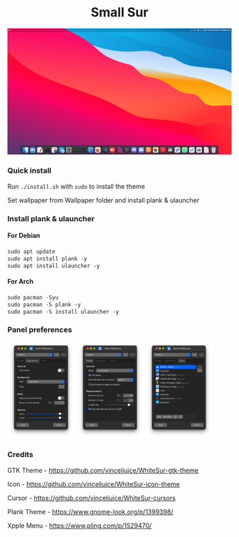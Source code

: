 <h1 align="center"> Small Sur </h1>
<p align="center"> <img src="img/sample.png"/> </p>


### Quick install 
Run `./install.sh` with `sudo` to install the theme

Set wallpaper from Wallpaper folder and install plank & ulauncher

### Install plank & ulauncher
#### For Debian
```
sudo apt update
sudo apt install plank -y
sudo apt install ulauncher -y
```
#### For Arch
```
sudo pacman -Syu
sudo pacman -S plank -y
sudo pacman -S install ulauncher -y
```

### Panel preferences
<p>
  <img src="img/appearance.png" width="30%" />
  <img src="img/display.png" width="30%" /> 
  <img src="img/items.png" width="30%" />
</p>

### Credits 
GTK Theme - https://github.com/vinceliuice/WhiteSur-gtk-theme

Icon - https://github.com/vinceliuice/WhiteSur-icon-theme 

Cursor - https://github.com/vinceliuice/WhiteSur-cursors

Plank Theme - https://www.gnome-look.org/p/1399398/

Xpple Menu - https://www.pling.com/p/1529470/